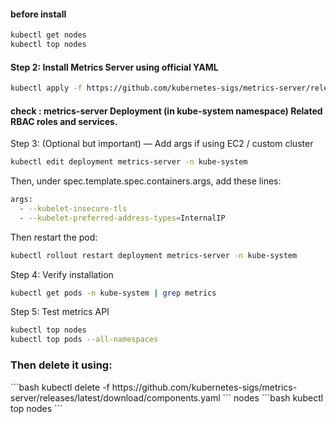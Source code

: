 <h4>before install </h4>

```bash
kubectl get nodes
kubectl top nodes
```
<h4>Step 2: Install Metrics Server using official YAML</h4>

```bash
kubectl apply -f https://github.com/kubernetes-sigs/metrics-server/releases/latest/download/components.yaml
```
<h4>check : metrics-server Deployment (in kube-system namespace) Related RBAC roles and services.</h4>

Step 3: (Optional but important) — Add args if using EC2 / custom cluster
```bash
kubectl edit deployment metrics-server -n kube-system
```
Then, under spec.template.spec.containers.args, add these lines:
```bash
args:
  - --kubelet-insecure-tls
  - --kubelet-preferred-address-types=InternalIP
```
Then restart the pod:
```bash
kubectl rollout restart deployment metrics-server -n kube-system
```
Step 4: Verify installation
```bash
kubectl get pods -n kube-system | grep metrics
```
Step 5: Test metrics API

```bash
kubectl top nodes
kubectl top pods --all-namespaces
```

<h3>Then delete it using:</h3>
```bash
kubectl delete -f https://github.com/kubernetes-sigs/metrics-server/releases/latest/download/components.yaml
```
nodes
```bash
kubectl top nodes
```
